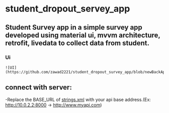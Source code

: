 # student_dropout_servey_app

## Student Survey app in a simple survey app developed using material ui, mvvm architecture, retrofit, livedata to collect data from student.
### Ui
    ![UI](https://github.com/zawad2221/student_dropout_survey_app/blob/newBackAproach/StudentSurvey/photo/Screenshot_1617789046.png)

## connect with server:
   -Replace the BASE_URL of [strings.xml](https://github.com/zawad2221/student_dropout_servey_app/blob/newBackAproach/StudentSurvey/app/src/newBackAproach/res/values/strings.xml) with your api base address.(Ex: http://10.0.2.2:8000 -> http://www.myapi.com)
